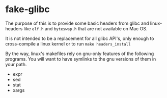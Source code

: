 
# fake-glibc

The purpose of this is to provide some basic headers from glibc and
linux-headers like `elf.h` and `byteswap.h` that are not available on Mac OS.

It is not intended to be a replacement for all glibc API's, only enough to
cross-compile a linux kernel or to run `make headers_install`

By the way, linux's makefiles rely on gnu-only features of the following
programs.  You will want to have symlinks to the gnu versions of them in your
path.

* expr
* sed
* stat
* xargs
